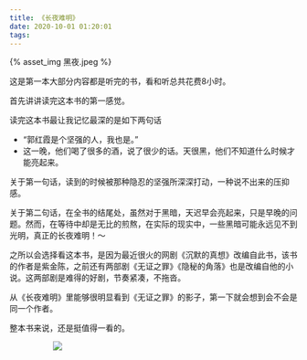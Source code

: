 ```yaml
---
title: 《长夜难明》
date: 2020-10-01 01:20:01
tags:
---
```


{% asset_img 黑夜.jpeg %}

这是第一本大部分内容都是听完的书，看和听总共花费8小时。

首先讲讲读完这本书的第一感觉。

读完这本书最让我记忆最深的是如下两句话
- “郭红霞是个坚强的人，我也是。”
- 这一晚，他们喝了很多的酒，说了很少的话。天很黑，他们不知道什么时候才能亮起来。

关于第一句话，读到的时候被那种隐忍的坚强所深深打动，一种说不出来的压抑感。

关于第二句话，在全书的结尾处，虽然对于黑暗，天迟早会亮起来，只是早晚的问题。然而，在等待中却是无比的煎熬，在实际的现实中，一些黑暗可能永远见不到光明，真正的长夜难明！～

之所以会选择看这本书，是因为最近很火的网剧《沉默的真想》改编自此书，该书的作者是紫金陈，之前还有两部剧《无证之罪》《隐秘的角落》也是改编自他的小说。这两部剧是难得的好剧，节奏紧凑，不拖沓。

从《长夜难明》里能够很明显看到《无证之罪》的影子，第一下就会想到会不会是同一个作者。

整本书来说，还是挺值得一看的。

<div style="width:70%;margin:auto">
<img src='http://muchstudy.com/2020/04/04/%E8%81%8A%E8%81%8A%E4%B8%80%E7%BA%BF%E5%BC%80%E5%8F%91%E7%9A%84%E5%9F%BA%E6%9C%AC%E7%B4%A0%E5%85%BB/%E5%85%AC%E4%BC%97%E5%8F%B7%E4%BA%8C%E7%BB%B4%E7%A0%81.gif'>
</div>